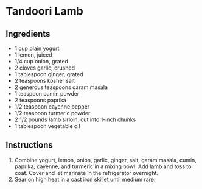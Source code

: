 # Tandoori Lamb

## Ingredients

- 1 cup plain yogurt
- 1 lemon, juiced
- 1/4 cup onion, grated
- 2 cloves garlic, crushed
- 1 tablespoon ginger, grated
- 2 teaspoons kosher salt
- 2 generous teaspoons garam masala
- 1 teaspoon cumin powder
- 2 teaspoons paprika
- 1/2 teaspoon cayenne pepper
- 1/2 teaspoon turmeric powder
- 2 1/2 pounds lamb sirloin, cut into 1-inch chunks
- 1 tablespoon vegetable oil

## Instructions

1. Combine yogurt, lemon, onion, garlic, ginger, salt, garam masala, cumin, paprika, cayenne, and turmeric in a mixing bowl. Add lamb and toss to coat. Cover and let marinate in the refrigerator overnight.
2. Sear on high heat in a cast iron skillet until medium rare.
